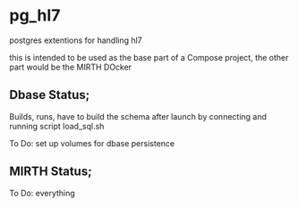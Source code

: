 # pg_hl7
postgres extentions for handling hl7

this is intended to be used as the base part of a Compose project, the other part would be the MIRTH DOcker

Dbase Status;
-----------
Builds, runs, have to build the schema after launch by connecting and running script load_sql.sh

To Do: set up volumes for dbase persistence


MIRTH Status;
----------------
To Do: everything

